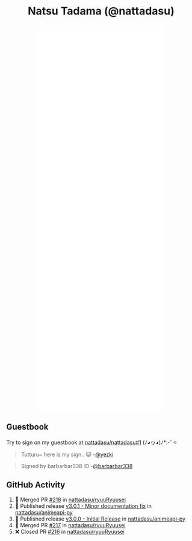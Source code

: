 <div align="center">

# Natsu Tadama (@nattadasu)

![Github Metrics](github-metrics.svg)
</div>

## Guestbook

Try to sign on my guestbook at [nattadasu/nattadasu#1](https://github.com/nattadasu/nattadasu/issues/1) (ﾉ◕ヮ◕)ﾉ\*:･ﾟ✧

<!--START:guestbook-->
> Tutturu~  here is my sign.. :smiley_cat: 
> -[@yezki](https://github.com/yezki)

> Signed by barbarbar338 :D
> -[@barbarbar338](https://github.com/barbarbar338)
<!--END:guestbook-->

## GitHub Activity
<!--START_SECTION:activity-->
1. 🎉 Merged PR [#218](https://github.com/nattadasu/ryuuRyuusei/pull/218) in [nattadasu/ryuuRyuusei](https://github.com/nattadasu/ryuuRyuusei)
2. 🚀 Published release [v3.0.1 - Minor documentation fix](https://github.com/nattadasu/animeapi-py/releases/tag/v3.0.1) in [nattadasu/animeapi-py](https://github.com/nattadasu/animeapi-py)
3. 🚀 Published release [v3.0.0 - Initial Release](https://github.com/nattadasu/animeapi-py/releases/tag/v3.0.0) in [nattadasu/animeapi-py](https://github.com/nattadasu/animeapi-py)
4. 🎉 Merged PR [#217](https://github.com/nattadasu/ryuuRyuusei/pull/217) in [nattadasu/ryuuRyuusei](https://github.com/nattadasu/ryuuRyuusei)
5. ❌ Closed PR [#216](https://github.com/nattadasu/ryuuRyuusei/pull/216) in [nattadasu/ryuuRyuusei](https://github.com/nattadasu/ryuuRyuusei)
<!--END_SECTION:activity-->
